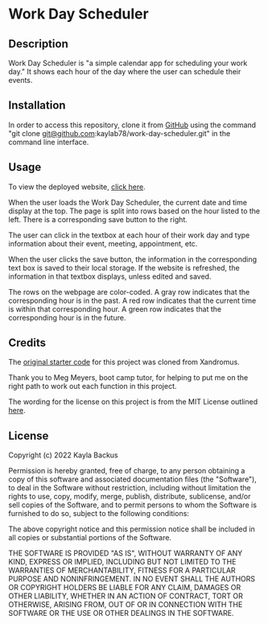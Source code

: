 # Work Day Scheduler

## Description
Work Day Scheduler is "a simple calendar app for scheduling your work day." It shows each hour of the day where the user can schedule their events.

## Installation
In order to access this repository, clone it from [GitHub](https://github.com/kaylab78/work-day-scheduler) using the command "git clone git@github.com:kaylab78/work-day-scheduler.git" in the command line interface.

## Usage
To view the deployed website, [click here](https://kaylab78.github.io/work-day-scheduler/).

When the user loads the Work Day Scheduler, the current date and time display at the top. The page is split into rows based on the hour listed to the left. There is a corresponding save button to the right.

The user can click in the textbox at each hour of their work day and type information about their event, meeting, appointment, etc. 

When the user clicks the save button, the information in the corresponding text box is saved to their local storage. If the website is refreshed, the information in that textbox displays, unless edited and saved.

The rows on the webpage are color-coded. A gray row indicates that the corresponding hour is in the past. A red row indicates that the current time is within that corresponding hour. A green row indicates that the corresponding hour is in the future.

## Credits
The [original starter code](https://github.com/coding-boot-camp/super-disco) for this project was cloned from Xandromus.

Thank you to Meg Meyers, boot camp tutor, for helping to put me on the right path to work out each function in this project.

The wording for the license on this project is from the MIT License outlined [here](https://choosealicense.com/licenses/mit/).

## License
Copyright (c) 2022 Kayla Backus

Permission is hereby granted, free of charge, to any person obtaining a copy of this software and associated documentation files (the "Software"), to deal in the Software without restriction, including without limitation the rights to use, copy, modify, merge, publish, distribute, sublicense, and/or sell copies of the Software, and to permit persons to whom the Software is furnished to do so, subject to the following conditions:

The above copyright notice and this permission notice shall be included in all copies or substantial portions of the Software.

THE SOFTWARE IS PROVIDED "AS IS", WITHOUT WARRANTY OF ANY KIND, EXPRESS OR IMPLIED, INCLUDING BUT NOT LIMITED TO THE WARRANTIES OF MERCHANTABILITY, FITNESS FOR A PARTICULAR PURPOSE AND NONINFRINGEMENT. IN NO EVENT SHALL THE AUTHORS OR COPYRIGHT HOLDERS BE LIABLE FOR ANY CLAIM, DAMAGES OR OTHER LIABILITY, WHETHER IN AN ACTION OF CONTRACT, TORT OR OTHERWISE, ARISING FROM, OUT OF OR IN CONNECTION WITH THE SOFTWARE OR THE USE OR OTHER DEALINGS IN THE SOFTWARE.